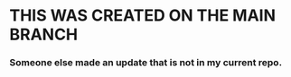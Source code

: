 # THIS WAS CREATED ON THE MAIN BRANCH

### Someone else made an update that is not in my current repo.
